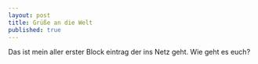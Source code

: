 ```yaml
---
layout: post
title: Grüße an die Welt
published: true
---
```


Das ist mein aller erster Block eintrag der ins Netz geht. Wie geht es euch? 
